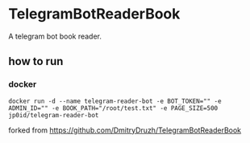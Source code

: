 # TelegramBotReaderBook
A telegram bot book reader. 

## how to run
### docker

```shell
docker run -d --name telegram-reader-bot -e BOT_TOKEN="" -e ADMIN_ID="" -e BOOK_PATH="/root/test.txt" -e PAGE_SIZE=500 jp0id/telegram-reader-bot
```

forked from https://github.com/DmitryDruzh/TelegramBotReaderBook